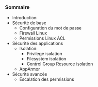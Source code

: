 ### Sommaire

 * Introduction
 * Sécurité de base
	 * Configuration du mot de passe
	 * Firewall Linux
	 * Permissions Linux ACL
 * Sécurité des applications
	 * Isolation
		* Privilege isolation
		* Filesystem isolation
		* Control Group Resource isolation
	 * AppArmor
 * Sécurité avancée
	 * Escalation des permissions
